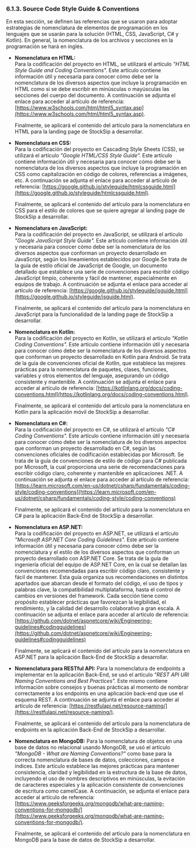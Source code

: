 ### 6.1.3. Source Code Style Guide & Conventions ###

En esta sección, se definen las referencias que se usaron para adoptar estrategias de nomenclatura de elementos de programación en los lenguajes que se usarán para la solución (HTML, CSS, JavaScript, C# y Kotlin). En general, la nomenclatura de los archivos y secciones en la programación se hará en inglés.

* **Nomenclatura en HTML:**  
  Para la codificación del proyecto en HTML, se utilizará el artículo *"HTML Style Guide and Coding Conventions".* Este artículo contiene información útil y necesaria para conocer cómo debe ser la nomenclatura de los diversos aspectos que incluye la programación en HTML como si se debe escribir en minúsculas o mayúsculas las secciones del cuerpo del documento. A continuación se adjunta el enlace para acceder al artículo de referencia: [https://www.w3schools.com/html/html5_syntax.asp](https://www.w3schools.com/html/html5_syntax.asp).

  Finalmente, se aplicará el contenido del artículo para la nomenclatura en HTML para la landing page de StockSip a desarrollar.

* **Nomenclatura en CSS:**  
  Para la codificación del proyecto en Cascading Style Sheets (CSS), se utilizará el artículo *"Google HTML/CSS Style Guide".* Este artículo contiene información útil y necesaria para conocer cómo debe ser la nomenclatura de los diversos aspectos que incluye la programación en CSS como capitalización en código de colores, referencias a imágenes, etc. A continuación se adjunta el enlace para acceder al artículo de referencia: [https://google.github.io/styleguide/htmlcssguide.html](https://google.github.io/styleguide/htmlcssguide.html).

  Finalmente, se aplicará el contenido del artículo para la nomenclatura en CSS para el estilo de colores que se quiere agregar al landing page de StockSip a desarrollar.

* **Nomenclatura en JavaScript:**  
  Para la codificación del proyecto en JavaScript, se utilizará el artículo *"Google JavaScript Style Guide".* Este artículo contiene información útil y necesaria para conocer cómo debe ser la nomenclatura de los diversos aspectos que conforman un proyecto desarrollado en JavaScript, según los lineamientos establecidos por Google.Se trata de la guía de estilo oficial de JavaScript de Google, un documento detallado que establece una serie de convenciones para escribir código JavaScript limpio, coherente y fácil de mantener, especialmente en equipos de trabajo. A continuación se adjunta el enlace para acceder al artículo de referencia: [https://google.github.io/styleguide/jsguide.html](https://google.github.io/styleguide/jsguide.html).

  Finalmente, se aplicará el contenido del artículo para la nomenclatura en JavaScript para la funcionalidad de la landing page de StockSip a desarrollar.

* **Nomenclatura en Kotlin:**  
  Para la codificación del proyecto en Kotlin, se utilizará el artículo *"Kotlin Coding Conventions".* Este artículo contiene información útil y necesaria para conocer cómo debe ser la nomenclatura de los diversos aspectos que conforman un proyecto desarrollado en Kotlin para Android. Se trata de la guía de convenciones oficial de Kotlin, que establece las mejores prácticas para la nomenclatura de paquetes, clases, funciones, variables y otros elementos del lenguaje, asegurando un código consistente y mantenible. A continuación se adjunta el enlace para acceder al artículo de referencia: [https://kotlinlang.org/docs/coding-conventions.html](https://kotlinlang.org/docs/coding-conventions.html).

  Finalmente, se aplicará el contenido del artículo para la nomenclatura en Kotlin para la aplicación móvil de StockSip a desarrollar.

* **Nomenclatura en C#:**  
  Para la codificación del proyecto en C#, se utilizará el artículo *"C# Coding Conventions".* Este artículo contiene información útil y necesaria para conocer cómo debe ser la nomenclatura de los diversos aspectos que conforman un proyecto desarrollado en C#, según las convenciones oficiales de codificación establecidas por Microsoft. Se trata de la guía de convenciones de estilo de código para C# publicada por Microsoft, la cual proporciona una serie de recomendaciones para escribir código claro, coherente y mantenible en aplicaciones .NET. A continuación se adjunta el enlace para acceder al artículo de referencia:  [https://learn.microsoft.com/en-us/dotnet/csharp/fundamentals/coding-style/coding-conventions](https://learn.microsoft.com/en-us/dotnet/csharp/fundamentals/coding-style/coding-conventions)

  Finalmente, se aplicará el contenido del artículo para la nomenclatura en C# para la aplicación Back-End de StockSip a desarrollar.

* **Nomenclatura en ASP.NET:**  
  Para la codificación del proyecto en ASP.NET, se utilizará el artículo *"Microsoft ASP.NET Core Coding Guidelines".* Este artículo contiene información útil y necesaria para conocer cómo debe ser la nomenclatura y el estilo de los diversos aspectos que conforman un proyecto desarrollado con ASP.NET Core. Se trata de la guía de ingeniería oficial del equipo de ASP.NET Core, en la cual se detallan las convenciones recomendadas para escribir código claro, consistente y fácil de mantener. Esta guía organiza sus recomendaciones en distintos apartados que abarcan desde el formato del código, el uso de tipos y palabras clave, la compatibilidad multiplataforma, hasta el control de cambios en versiones del framework. Cada sección tiene como propósito establecer prácticas que favorezcan la legibilidad, el rendimiento, y la calidad del desarrollo colaborativo a gran escala. A continuación se adjunta el enlace para acceder al artículo de referencia:  [https://github.com/dotnet/aspnetcore/wiki/Engineering-guidelines#codingguidelines](https://github.com/dotnet/aspnetcore/wiki/Engineering-guidelines#codingguidelines)

  Finalmente, se aplicará el contenido del artículo para la nomenclatura en ASP.NET para la aplicación Back-End de StockSip a desarrollar.

* **Nomenclatura para RESTful API:**
  Para la nomenclatura de endpoints a implementar en la aplicación Back-End, se usó el artículo *"REST API URI Naming Conventions and Best Practices".* Este mismo contiene información sobre consejos y buenas prácticas al momento de nombrar correctamente a los endpoints en una aplicación back-end que use el esquema REST. A continuación se adjunta el enlace para acceder al artículo de referencia: [https://restfulapi.net/resource-naming/](https://restfulapi.net/resource-naming/).

  Finalmente, se aplicará el contenido del artículo para la nomenclatura de endpoints en la aplicación Back-End de StockSip a desarrollar.

* **Nomenclatura en MongoDB:**
  Para la nomenclatura de objetos en una base de datos no relacional usando MongoDB, se usó el artículo *"MongoDB - What are Naming Conventions?"* como base para la correcta nomenclatura de bases de datos, colecciones, campos e índices. Este artículo establece las mejores prácticas para mantener consistencia, claridad y legibilidad en la estructura de la base de datos, incluyendo el uso de nombres descriptivos en minúsculas, la evitación de caracteres especiales y la aplicación consistente de convenciones de escritura como camelCase. A continuación, se adjunta el enlace para acceder al artículo de referencia: [https://www.geeksforgeeks.org/mongodb/what-are-naming-conventions-for-mongodb/](https://www.geeksforgeeks.org/mongodb/what-are-naming-conventions-for-mongodb/).

  Finalmente, se aplicará el contenido del artículo para la nomenclatura en MongoDB para la base de datos de StockSip a desarrollar.